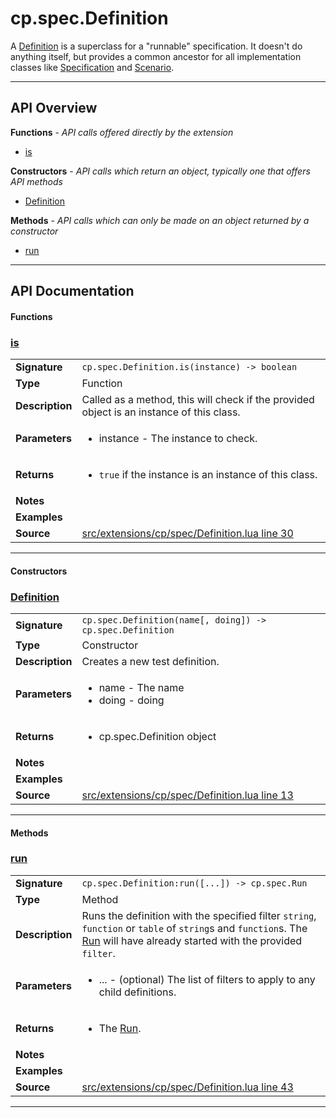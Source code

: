 # cp.spec.Definition

A [Definition](cp.spec.Definition.md) is a superclass for a "runnable" specification.
It doesn't do anything itself, but provides a common ancestor for all implementation
classes like [Specification](cp.spec.Specification.md) and [Scenario](cp.spec.Scenario.md).

---

## API Overview
**Functions** - _API calls offered directly by the extension_
 * [is](#is)

**Constructors** - _API calls which return an object, typically one that offers API methods_
 * [Definition](#definition)

**Methods** - _API calls which can only be made on an object returned by a constructor_
 * [run](#run)


---

## API Documentation

#### Functions


### [is](#is)

|                                             |                                                                                     |
| --------------------------------------------|-------------------------------------------------------------------------------------|
| **Signature**                               | `cp.spec.Definition.is(instance) -> boolean`                                                                    |
| **Type**                                    | Function                                                                     |
| **Description**                             | Called as a method, this will check if the provided object is an instance of this class.                                                                     |
| **Parameters**                              | <ul><li>instance - The instance to check.</li></ul> |
| **Returns**                                 | <ul><li>`true` if the instance is an instance of this class.</li></ul>          |
| **Notes**                                   | <ul></ul> |
| **Examples**                                | <ul></ul> |
| **Source**                                  | [src/extensions/cp/spec/Definition.lua line 30](https://github.com/CommandPost/CommandPost/blob/develop/src/extensions/cp/spec/Definition.lua#L30) |

---

#### Constructors


### [Definition](#definition)

|                                             |                                                                                     |
| --------------------------------------------|-------------------------------------------------------------------------------------|
| **Signature**                               | `cp.spec.Definition(name[, doing]) -> cp.spec.Definition`                                                                    |
| **Type**                                    | Constructor                                                                     |
| **Description**                             | Creates a new test definition.                                                                     |
| **Parameters**                              | <ul><li>name - The name</li><li>doing - doing</li></ul> |
| **Returns**                                 | <ul><li>cp.spec.Definition object</li></ul>          |
| **Notes**                                   | <ul></ul> |
| **Examples**                                | <ul></ul> |
| **Source**                                  | [src/extensions/cp/spec/Definition.lua line 13](https://github.com/CommandPost/CommandPost/blob/develop/src/extensions/cp/spec/Definition.lua#L13) |

---

#### Methods


### [run](#run)

|                                             |                                                                                     |
| --------------------------------------------|-------------------------------------------------------------------------------------|
| **Signature**                               | `cp.spec.Definition:run([...]) -> cp.spec.Run`                                                                    |
| **Type**                                    | Method                                                                     |
| **Description**                             | Runs the definition with the specified filter `string`, `function` or `table` of `string`s and `function`s. The [Run](cp.spec.Run.md) will have already started with the provided `filter`.                                                                     |
| **Parameters**                              | <ul><li>... - (optional) The list of filters to apply to any child definitions.</li></ul> |
| **Returns**                                 | <ul><li>The [Run](cp.spec.Run.md).</li></ul>          |
| **Notes**                                   | <ul></ul> |
| **Examples**                                | <ul></ul> |
| **Source**                                  | [src/extensions/cp/spec/Definition.lua line 43](https://github.com/CommandPost/CommandPost/blob/develop/src/extensions/cp/spec/Definition.lua#L43) |

---

